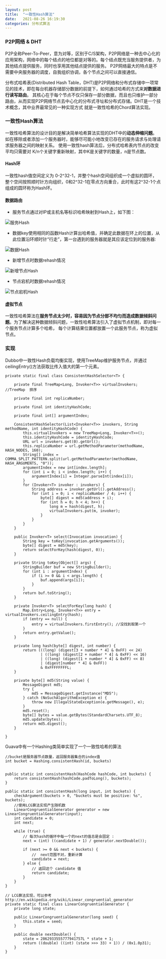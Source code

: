 ```yaml
---
layout: post
title:  "一致性Hash算法"
date:   2021-08-26 16:19:30
categories: 分布式算法
---
```


### P2P网络 & DHT

P2P全称Peer-To-Peer，意为对等，区别于C/S架构，P2P网络是一种去中心化的应用架构，网络中的每个结点的地位都是对等的。每个结点既充当服务提供者，为其他结点提供服务，同时也享用其他结点提供的服务。
P2P网络最大的特点是不需要中央服务器的调度，自我组织协调，各个节点之间可以直接通信。

分布式哈希表(Distributed Hash Table，DHT)是P2P网络和分布式存储中一项常见的技术，即在每台机器存储部分数据的前提下，如何通过哈希的方式来**对数据进行读写路由**。
其核心在于每个节点不仅只保存一部分数据，而且也只维护一部分路由，从而实现P2P网络节点去中心化的分布式寻址和分布式存储。DHT是一个技术概念，其中业界最常见的一种实现方式
就是一致性哈希的Chord算法实现。

### 一致性Hash算法

一致性哈希算法的设计目的是解决简单哈希算法实现的DHT中的**动态伸缩问题**。如在移除或者添加一个服务器时，能够尽可能小地改变已存在的服务请求与处理请求服务器之间的映射关系。
使用一致性hash算法后，分布式哈希表内节点的改变平均只需要对 K/n个关键字重新映射，其中K是关键字的数量，n是节点数。

#### Hash环

一致性hash值空间定义为 0-2^32-1，并整个hash空间组织成一个虚拟的圆环，整个空间按照顺时针方向组织，0和2^32-1在零点方向重合，此时有这2^32-1个点组成的圆环称为Hash环。

#### 数据路由

* 服务节点通过对IP或主机名等标识哈希映射到Hash上，如下图：

![服务Hash](https://github.com/GuanN1ng/GuanN1ng.github.io/blob/main/_posts/image/%E6%9C%8D%E5%8A%A1Hash.png?raw=true)</br>

* 数据key使用相同的函数Hash计算出哈希值，并确定此数据在环上的位置，从此位置沿环顺时针“行走”，第一台遇到的服务器就是其应该定位到的服务器:

![数据Hash](https://github.com/GuanN1ng/GuanN1ng.github.io/blob/main/_posts/image/%E6%95%B0%E6%8D%AEHash.png?raw=true)</br>

* 新增节点时数据rehash情况

![新增节点Hash](https://github.com/GuanN1ng/GuanN1ng.github.io/blob/main/_posts/image/%E6%96%B0%E5%A2%9E%E8%8A%82%E7%82%B9.png?raw=true)</br>

* 节点宕机时数据rehash情况

![节点宕机Hash](https://github.com/GuanN1ng/GuanN1ng.github.io/blob/main/_posts/image/%E8%8A%82%E7%82%B9%E5%AE%95%E6%9C%BA.png?raw=true)</br>

#### 虚拟节点

一致性哈希算法在**服务节点太少时，容易因为节点分部不均匀而造成数据倾斜问题**。为了解决这种数据倾斜问题，一致性哈希算法引入了虚拟节点机制，即对每一个服务节点计算多个哈希，
每个计算结果位置都放置一个此服务节点，称为虚拟节点。


### 实现


Dubbo中一致性Hash负载均衡实现，使用TreeMap维护服务节点，并通过ceilingEntry()方法获取比传入值大的第一个元素。

```
private static final class ConsistentHashSelector<T> {

    private final TreeMap<Long, Invoker<T>> virtualInvokers;  //TreeMap  排序

    private final int replicaNumber;

    private final int identityHashCode;

    private final int[] argumentIndex;

    ConsistentHashSelector(List<Invoker<T>> invokers, String methodName, int identityHashCode) {
        this.virtualInvokers = new TreeMap<Long, Invoker<T>>();
        this.identityHashCode = identityHashCode;
        URL url = invokers.get(0).getUrl();
        this.replicaNumber = url.getMethodParameter(methodName, HASH_NODES, 160);
        String[] index = COMMA_SPLIT_PATTERN.split(url.getMethodParameter(methodName, HASH_ARGUMENTS, "0"));
        argumentIndex = new int[index.length];
        for (int i = 0; i < index.length; i++) {
            argumentIndex[i] = Integer.parseInt(index[i]);
        }
        for (Invoker<T> invoker : invokers) {
            String address = invoker.getUrl().getAddress();
            for (int i = 0; i < replicaNumber / 4; i++) {
                byte[] digest = md5(address + i);
                for (int h = 0; h < 4; h++) {
                    long m = hash(digest, h);
                    virtualInvokers.put(m, invoker);
                }
            }
        }
    }

    public Invoker<T> select(Invocation invocation) {
        String key = toKey(invocation.getArguments());
        byte[] digest = md5(key);
        return selectForKey(hash(digest, 0));
    }

    private String toKey(Object[] args) {
        StringBuilder buf = new StringBuilder();
        for (int i : argumentIndex) {
            if (i >= 0 && i < args.length) {
                buf.append(args[i]);
            }
        }
        return buf.toString();
    }

    private Invoker<T> selectForKey(long hash) {
        Map.Entry<Long, Invoker<T>> entry = virtualInvokers.ceilingEntry(hash);
        if (entry == null) {
            entry = virtualInvokers.firstEntry(); //没找到取第一个
        }
        return entry.getValue();
    }

    private long hash(byte[] digest, int number) {
        return (((long) (digest[3 + number * 4] & 0xFF) << 24)
                | ((long) (digest[2 + number * 4] & 0xFF) << 16)
                | ((long) (digest[1 + number * 4] & 0xFF) << 8)
                | (digest[number * 4] & 0xFF))
                & 0xFFFFFFFFL;
    }

    private byte[] md5(String value) {
        MessageDigest md5;
        try {
            md5 = MessageDigest.getInstance("MD5");
        } catch (NoSuchAlgorithmException e) {
            throw new IllegalStateException(e.getMessage(), e);
        }
        md5.reset();
        byte[] bytes = value.getBytes(StandardCharsets.UTF_8);
        md5.update(bytes);
        return md5.digest();
    }

}
```



Guava中有一个Hashing类简单实现了一个一致性哈希的算法

```
//bucket是服务器节点数量，返回服务器集合的index值
int bucket = Hashing.consistentHash(id, buckets)
```

```

public static int consistentHash(HashCode hashCode, int buckets) {
    return consistentHash(hashCode.padToLong(), buckets);
}

public static int consistentHash(long input, int buckets) {
    checkArgument(buckets > 0, "buckets must be positive: %s", buckets);
    //使用LCG算法实现产生随机数
    LinearCongruentialGenerator generator = new LinearCongruentialGenerator(input);
    int candidate = 0;
    int next;

    while (true) {
        // 每次hash的循环中每一个的next的值总是会固定 :
        next = (int) ((candidate + 1) / generator.nextDouble());

        if (next >= 0 && next < buckets) {
            //  next范围不对，重新计算
            candidate = next;
        } else {
            // 返回这个 candidate 值
            return candidate;
        }
    }
}

// LCG算法实现，可以参考 http://en.wikipedia.org/wiki/Linear_congruential_generator
private static final class LinearCongruentialGenerator {
    private long state;

    public LinearCongruentialGenerator(long seed) {
        this.state = seed;
    }

    public double nextDouble() {
        state = 2862933555777941757L * state + 1;
        return ((double) ((int) (state >>> 33) + 1)) / (0x1.0p31);
    }
}
```